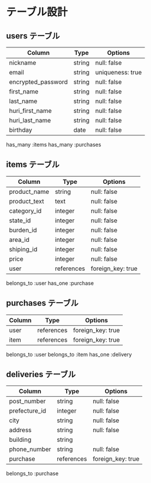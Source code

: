 # テーブル設計

## users テーブル

| Column             | Type   | Options          |
| ------------------ | ------ | ---------------- |
| nickname           | string | null: false      |
| email              | string | uniqueness: true |
| encrypted_password | string | null: false      |
| first_name         | string | null: false      |
| last_name          | string | null: false      |
| huri_first_name    | string | null: false      |
| huri_last_name     | string | null: false      |
| birthday           | date   | null: false      |

has_many :items
has_many :purchases




## items テーブル

| Column       | Type       | Options           |
| ------------ | ---------- | ----------------- |
| product_name | string     | null: false       |
| product_text | text       | null: false       |
| category_id  | integer    | null: false       |
| state_id     | integer    | null: false       |
| burden_id    | integer    | null: false       |
| area_id      | integer    | null: false       |
| shiping_id   | integer    | null: false       |
| price        | integer    | null: false       |
| user         | references | foreign_key: true |

belongs_to :user 
has_one :purchase

## purchases テーブル

| Column    | Type       | Options           |
| --------- | ---------- | ----------------- |
| user      | references | foreign_key: true |
| item      | references | foreign_key: true |

belongs_to :user 
belongs_to :item 
has_one :delivery

## deliveries テーブル
| Column        | Type       | Options           |
| ------------- | ---------- | ----------------- |
| post_number   | string     | null: false       |
| prefecture_id | integer    | null: false       |
| city          | string     | null: false       |
| address       | string     | null: false       |
| building      | string     |                   |
| phone_number  | string     | null: false       |
| purchase      | references | foreign_key: true |

belongs_to :purchase